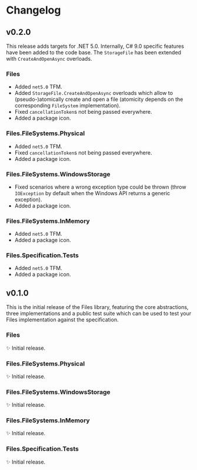 # Changelog

## v0.2.0

This release adds targets for .NET 5.0. Internally, C# 9.0 specific features have been added to the
code base.
The `StorageFile` has been extended with `CreateAndOpenAsync` overloads.

### Files

* Added `net5.0` TFM.
* Added `StorageFile.CreateAndOpenAsync` overloads which allow to (pseudo-)atomically create and
  open a file (atomicity depends on the corresponding `FileSystem` implementation).
* Fixed `cancellationToken`s not being passed everywhere.
* Added a package icon.

### Files.FileSystems.Physical

* Added `net5.0` TFM.
* Fixed `cancellationToken`s not being passed everywhere.
* Added a package icon.

### Files.FileSystems.WindowsStorage

* Fixed scenarios where a wrong exception type could be thrown (throw `IOException` by default when the
  Windows API returns a generic exception).
* Added a package icon.

### Files.FileSystems.InMemory

* Added `net5.0` TFM.
* Added a package icon.

### Files.Specification.Tests

* Added `net5.0` TFM.
* Added a package icon.



## v0.1.0

This is the initial release of the Files library, featuring the core abstractions, three
implementations and a public test suite which can be used to test your Files implementation
against the specification.

### Files

✨ Initial release.

### Files.FileSystems.Physical

✨ Initial release.

### Files.FileSystems.WindowsStorage

✨ Initial release.

### Files.FileSystems.InMemory

✨ Initial release.

### Files.Specification.Tests

✨ Initial release.
